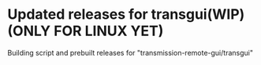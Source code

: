 # Updated releases for transgui(WIP)(ONLY FOR LINUX YET)
Building script and prebuilt releases for "transmission-remote-gui/transgui"
